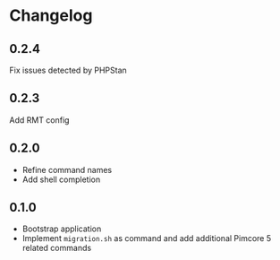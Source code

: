 Changelog
=========

0.2.4
-----

Fix issues detected by PHPStan

0.2.3
-----

Add RMT config

0.2.0
-----

* Refine command names
* Add shell completion

0.1.0
-----

* Bootstrap application
* Implement `migration.sh` as command and add additional Pimcore 5 related commands